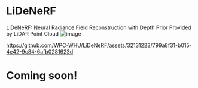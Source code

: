 # LiDeNeRF
LiDeNeRF: Neural Radiance Field Reconstruction with Depth Prior Provided by LiDAR Point Cloud
![image](https://github.com/WPC-WHU/LiDeNeRF/assets/32131223/89fdace8-6d52-4620-a7d5-5dc92dbc1c5e)


https://github.com/WPC-WHU/LiDeNeRF/assets/32131223/799a8f31-b015-4e42-9c84-6afb0281623d


# Coming soon!
